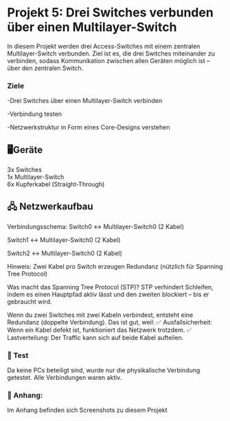 # Projekt 5: Drei Switches verbunden über einen Multilayer-Switch
In diesem Projekt werden drei Access-Switches mit einem zentralen Multilayer-Switch verbunden. Ziel ist es, die drei Switches miteinander zu verbinden, sodass Kommunikation zwischen allen Geräten möglich ist – über den zentralen Switch.

### Ziele   
-Drei Switches über einen Multilayer-Switch verbinden

-Verbindung testen

-Netzwerkstruktur in Form eines Core-Designs verstehen

## 🖥️Geräte
3x Switches  
1x Multilayer-Switch    
6x Kupferkabel (Straight-Through)


## 🖧 Netzwerkaufbau   
Verbindungsschema:
Switch0 ↔ Multilayer-Switch0 (2 Kabel)

Switch1 ↔ Multilayer-Switch0 (2 Kabel)

Switch2 ↔ Multilayer-Switch0 (2 Kabel)

Hinweis: Zwei Kabel pro Switch erzeugen Redundanz (nützlich für Spanning Tree Protocol)             

Was macht das Spanning Tree Protocol (STP)?
STP verhindert Schleifen, indem es einen Hauptpfad aktiv lässt und den zweiten blockiert – bis er gebraucht wird.     

Wenn du zwei Switches mit zwei Kabeln verbindest, entsteht eine Redundanz (doppelte Verbindung). Das ist gut, weil:
✅ Ausfallsicherheit: Wenn ein Kabel defekt ist, funktioniert das Netzwerk trotzdem.
✅ Lastverteilung: Der Traffic kann sich auf beide Kabel aufteilen.


###  🧪 Test
Da keine PCs beteiligt sind, wurde nur die physikalische Verbindung getestet. Alle Verbindungen waren aktiv.


### 📎 Anhang:
Im Anhang befinden sich Screenshots zu diesem Projekt   
